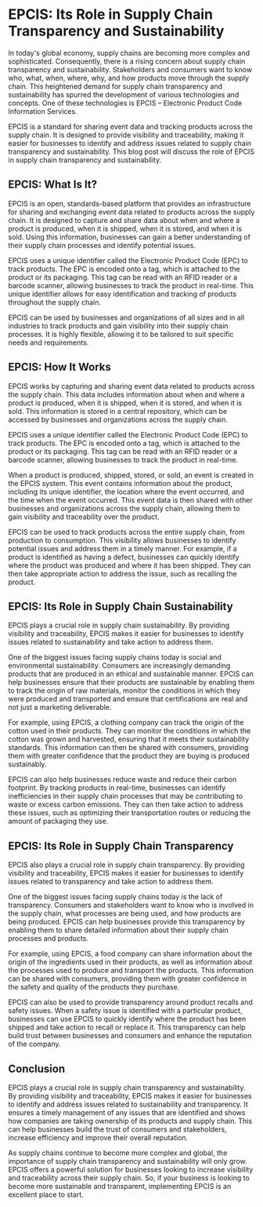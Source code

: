 # EPCIS: Its Role in Supply Chain Transparency and Sustainability

In today's global economy, supply chains are becoming more complex and sophisticated. Consequently, there is a rising concern about supply chain transparency and sustainability. Stakeholders and consumers want to know who, what, when, where, why, and how products move through the supply chain. This heightened demand for supply chain transparency and sustainability has spurred the development of various technologies and concepts. One of these technologies is EPCIS – Electronic Product Code Information Services.

EPCIS is a standard for sharing event data and tracking products across the supply chain. It is designed to provide visibility and traceability, making it easier for businesses to identify and address issues related to supply chain transparency and sustainability. This blog post will discuss the role of EPCIS in supply chain transparency and sustainability.

## EPCIS: What Is It?

EPCIS is an open, standards-based platform that provides an infrastructure for sharing and exchanging event data related to products across the supply chain. It is designed to capture and share data about when and where a product is produced, when it is shipped, when it is stored, and when it is sold. Using this information, businesses can gain a better understanding of their supply chain processes and identify potential issues.

EPCIS uses a unique identifier called the Electronic Product Code (EPC) to track products. The EPC is encoded onto a tag, which is attached to the product or its packaging. This tag can be read with an RFID reader or a barcode scanner, allowing businesses to track the product in real-time. This unique identifier allows for easy identification and tracking of products throughout the supply chain.

EPCIS can be used by businesses and organizations of all sizes and in all industries to track products and gain visibility into their supply chain processes. It is highly flexible, allowing it to be tailored to suit specific needs and requirements.

## EPCIS: How It Works

EPCIS works by capturing and sharing event data related to products across the supply chain. This data includes information about when and where a product is produced, when it is shipped, when it is stored, and when it is sold. This information is stored in a central repository, which can be accessed by businesses and organizations across the supply chain.

EPCIS uses a unique identifier called the Electronic Product Code (EPC) to track products. The EPC is encoded onto a tag, which is attached to the product or its packaging. This tag can be read with an RFID reader or a barcode scanner, allowing businesses to track the product in real-time.

When a product is produced, shipped, stored, or sold, an event is created in the EPCIS system. This event contains information about the product, including its unique identifier, the location where the event occurred, and the time when the event occurred. This event data is then shared with other businesses and organizations across the supply chain, allowing them to gain visibility and traceability over the product.

EPCIS can be used to track products across the entire supply chain, from production to consumption. This visibility allows businesses to identify potential issues and address them in a timely manner. For example, if a product is identified as having a defect, businesses can quickly identify where the product was produced and where it has been shipped. They can then take appropriate action to address the issue, such as recalling the product.

## EPCIS: Its Role in Supply Chain Sustainability

EPCIS plays a crucial role in supply chain sustainability. By providing visibility and traceability, EPCIS makes it easier for businesses to identify issues related to sustainability and take action to address them.

One of the biggest issues facing supply chains today is social and environmental sustainability. Consumers are increasingly demanding products that are produced in an ethical and sustainable manner. EPCIS can help businesses ensure that their products are sustainable by enabling them to track the origin of raw materials, monitor the conditions in which they were produced and transported and ensure that certifications are real and not just a marketing deliverable.

For example, using EPCIS, a clothing company can track the origin of the cotton used in their products. They can monitor the conditions in which the cotton was grown and harvested, ensuring that it meets their sustainability standards. This information can then be shared with consumers, providing them with greater confidence that the product they are buying is produced sustainably.

EPCIS can also help businesses reduce waste and reduce their carbon footprint. By tracking products in real-time, businesses can identify inefficiencies in their supply chain processes that may be contributing to waste or excess carbon emissions. They can then take action to address these issues, such as optimizing their transportation routes or reducing the amount of packaging they use.

## EPCIS: Its Role in Supply Chain Transparency

EPCIS also plays a crucial role in supply chain transparency. By providing visibility and traceability, EPCIS makes it easier for businesses to identify issues related to transparency and take action to address them.

One of the biggest issues facing supply chains today is the lack of transparency. Consumers and stakeholders want to know who is involved in the supply chain, what processes are being used, and how products are being produced. EPCIS can help businesses provide this transparency by enabling them to share detailed information about their supply chain processes and products.

For example, using EPCIS, a food company can share information about the origin of the ingredients used in their products, as well as information about the processes used to produce and transport the products. This information can be shared with consumers, providing them with greater confidence in the safety and quality of the products they purchase.

EPCIS can also be used to provide transparency around product recalls and safety issues. When a safety issue is identified with a particular product, businesses can use EPCIS to quickly identify where the product has been shipped and take action to recall or replace it. This transparency can help build trust between businesses and consumers and enhance the reputation of the company.

## Conclusion

EPCIS plays a crucial role in supply chain transparency and sustainability. By providing visibility and traceability, EPCIS makes it easier for businesses to identify and address issues related to sustainability and transparency. It ensures a timely management of any issues that are identified and shows how companies are taking ownership of its products and supply chain. This can help businesses build the trust of consumers and stakeholders, increase efficiency and improve their overall reputation.

As supply chains continue to become more complex and global, the importance of supply chain transparency and sustainability will only grow. EPCIS offers a powerful solution for businesses looking to increase visibility and traceability across their supply chain. So, if your business is looking to become more sustainable and transparent, implementing EPCIS is an excellent place to start.
